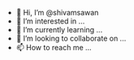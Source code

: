 - 👋 Hi, I’m @shivamsawan
- 👀 I’m interested in ...
- 🌱 I’m currently learning ...
- 💞️ I’m looking to collaborate on ...
- 📫 How to reach me ...

<!---
shivamsawan/shivamsawan is a ✨ special ✨ repository because its `README.md` (this file) appears on your GitHub profile.
You can click the Preview link to take a look at your changes.
--->
